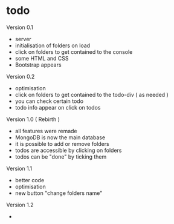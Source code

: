 # todo

Version 0.1

- server
- initialisation of folders on load
- click on folders to get contained to the console
- some HTML and CSS
- Bootstrap appears

Version 0.2

- optimisation
- click on folders to get contained to the todo-div ( as needed )
- you can check certain todo
- todo info appear on click on todos

Version 1.0 ( Rebirth )

- all features were remade
- MongoDB is now the main database
- it is possible to add or remove folders
- todos are accessible by clicking on folders
- todos can be "done" by ticking them

Version 1.1

- better code
- optimisation
- new button "change folders name"

Version 1.2

- 